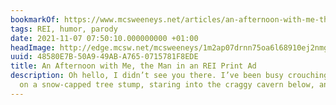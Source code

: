 ```yaml
---
bookmarkOf: https://www.mcsweeneys.net/articles/an-afternoon-with-me-the-man-in-an-rei-print-ad
tags: REI, humor, parody
date: 2021-11-07 07:50:10.000000000 +01:00
headImage: http://edge.mcsw.net/mcsweeneys/1m2ap07drnn75oa6l68910ej2nmg
uuid: 48580E7B-50A9-49AB-A765-0715781F8EDE
title: An Afternoon with Me, the Man in an REI Print Ad
description: Oh hello, I didn’t see you there. I’ve been busy crouching here perilously
  on a snow-capped tree stump, staring into the craggy cavern below, and t...
---
```


